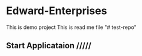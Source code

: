 # Edward-Enterprises
This is demo project
This is read me file
"# test-repo" 
## Start Applicataion /////
